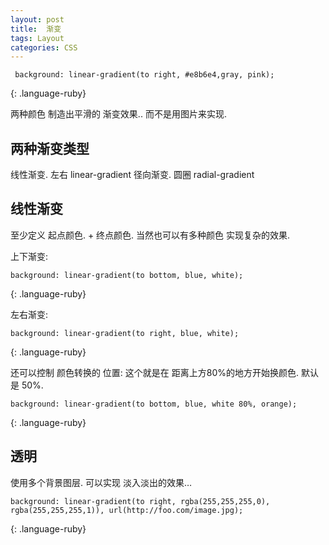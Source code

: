 ```yaml
---
layout: post
title:  渐变
tags: Layout
categories: CSS
---
```



~~~
 background: linear-gradient(to right, #e8b6e4,gray, pink);  
~~~
{: .language-ruby}




两种颜色 制造出平滑的 渐变效果..
而不是用图片来实现.



## 两种渐变类型
线性渐变. 左右   linear-gradient
径向渐变. 圆圈  radial-gradient




## 线性渐变

至少定义 起点颜色. + 终点颜色.
 当然也可以有多种颜色 实现复杂的效果.


上下渐变:
~~~
background: linear-gradient(to bottom, blue, white);
~~~
{: .language-ruby}





左右渐变:

~~~
background: linear-gradient(to right, blue, white); 
~~~
{: .language-ruby}






还可以控制  颜色转换的 位置:
这个就是在 距离上方80%的地方开始换颜色.
默认是 50%.



~~~
background: linear-gradient(to bottom, blue, white 80%, orange);
~~~
{: .language-ruby}






## 透明
使用多个背景图层. 可以实现 淡入淡出的效果…
~~~
background: linear-gradient(to right, rgba(255,255,255,0), rgba(255,255,255,1)), url(http://foo.com/image.jpg);
~~~
{: .language-ruby}













